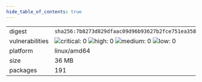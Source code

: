 ```yaml
---
hide_table_of_contents: true
---
```


<table>
<tr><td>digest</td><td><code>sha256:7b8273d829dfaac09d96b93627b2fce751ea3587a016229e52ce7f99e76c3a85</code></td><tr><tr><td>vulnerabilities</td><td><img alt="critical: 0" src="https://img.shields.io/badge/critical-0-lightgrey"/> <img alt="high: 0" src="https://img.shields.io/badge/high-0-lightgrey"/> <img alt="medium: 0" src="https://img.shields.io/badge/medium-0-lightgrey"/> <img alt="low: 0" src="https://img.shields.io/badge/low-0-lightgrey"/> <!-- unspecified: 0 --></td></tr>
<tr><td>platform</td><td>linux/amd64</td></tr>
<tr><td>size</td><td>36 MB</td></tr>
<tr><td>packages</td><td>191</td></tr>
</table>
</details></table>
</details>

<table></table>

